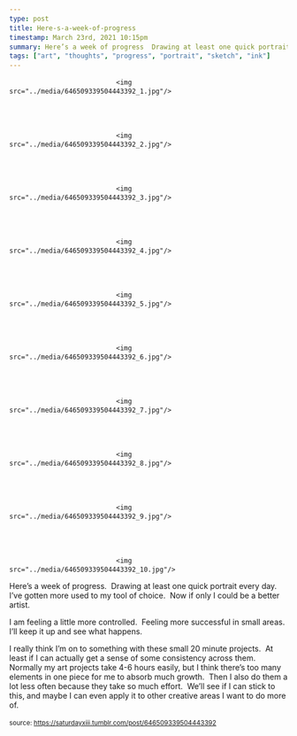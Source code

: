 ```yaml
---
type: post
title: Here-s-a-week-of-progress
timestamp: March 23rd, 2021 10:15pm
summary: Here’s a week of progress  Drawing at least one quick portrait every day  I’ve gotten more used to my tool of choice  Now if only I could be a betteI am feeling a little more controlled  Feeling more successful in small areas  I’ll keep it up and see what happensppI really think I’m on to s
tags: ["art", "thoughts", "progress", "portrait", "sketch", "ink"]
---
```



                               <img src="../media/646509339504443392_1.jpg"/>
                           

                                                                                                                           

                               <img src="../media/646509339504443392_2.jpg"/>
                           

                                                                                                                           

                               <img src="../media/646509339504443392_3.jpg"/>
                           

                                                                                                                           

                               <img src="../media/646509339504443392_4.jpg"/>
                           

                                                                                                                           

                               <img src="../media/646509339504443392_5.jpg"/>
                           

                                                                                                                           

                               <img src="../media/646509339504443392_6.jpg"/>
                           

                                                                                                                           

                               <img src="../media/646509339504443392_7.jpg"/>
                           

                                                                                                                           

                               <img src="../media/646509339504443392_8.jpg"/>
                           

                                                                                                                           

                               <img src="../media/646509339504443392_9.jpg"/>
                           

                                                                                                                           

                               <img src="../media/646509339504443392_10.jpg"/>
                           

                                                                                                                      
Here’s a week of progress.  Drawing at least one quick portrait every day.  I’ve gotten more used to my tool of choice.  Now if only I could be a better artist.

I am feeling a little more controlled.  Feeling more successful in small areas.  I’ll keep it up and see what happens.

I really think I’m on to something with these small 20 minute projects.  At least if I can actually get a sense of some consistency across them.  Normally my art projects take 4-6 hours easily, but I think there’s too many elements in one piece for me to absorb much growth.  Then I also do them a lot less often because they take so much effort.  We’ll see if I can stick to this, and maybe I can even apply it to other creative areas I want to do more of.<br/>
 
                                    
                
                
                
                
                                
<small>source: https://saturdayxiii.tumblr.com/post/646509339504443392</small>